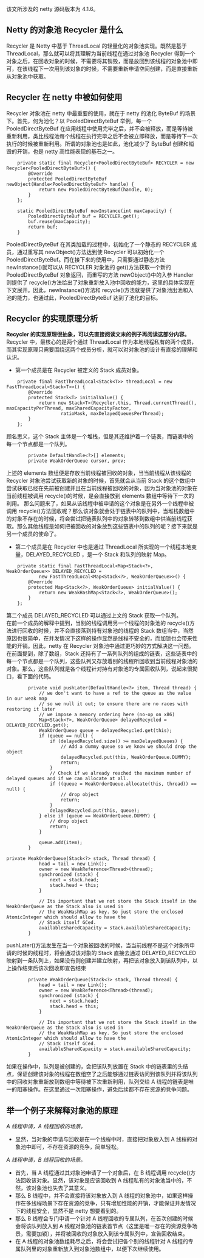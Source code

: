 该文所涉及的 netty 源码版本为 4.1.6。

## Netty 的对象池 Recycler 是什么

Recycler 是 Netty 中基于 ThreadLocal 的轻量化的对象池实现。既然是基于 ThreadLocal，那么就可以将其理解为当前线程在通过对象池 Recycler 得到一个对象之后，在回收对象的时候，不需要将其销毁，而是放回到该线程的对象池中即可，在该线程下一次用到该对象的时候，不需要重新申请空间创建，而是直接重新从对象池中获取。

## Recycler 在 netty 中被如何使用

Recycler 对象池在 netty 中最重要的使用，就在于 netty 的池化 ByteBuf 的场景下。首先，何为池化？以 PooledDirectByteBuf 举例，每一个 PooledDirectByteBuf 在应用线程中使用完毕之后，并不会被释放，而是等待被重新利用，类比线程池每个线程在执行完毕之后不会被立即释放，而是等待下一次执行的时候被重新利用。所谓的对象池也是如此，池化减少了 ByteBuf 创建和销毁的开销，也是 netty 高性能表现的基石之一。

```
    private static final Recycler<PooledDirectByteBuf> RECYCLER = new Recycler<PooledDirectByteBuf>() {
        @Override
        protected PooledDirectByteBuf newObject(Handle<PooledDirectByteBuf> handle) {
            return new PooledDirectByteBuf(handle, 0);
        }
    };

    static PooledDirectByteBuf newInstance(int maxCapacity) {
        PooledDirectByteBuf buf = RECYCLER.get();
        buf.reuse(maxCapacity);
        return buf;
    }
```

PooledDirectByteBuf 在其类加载的过程中，初始化了一个静态的 RECYCLER 成员，通过重写其 newObject()方法达到使 Recycler 可以初始化一个 PooledDirectByteBuf。而在接下来的使用中，只需要通过静态方法 newInstance()就可以从 RECYCLER 对象池的 get()方法获取一个新的 PooledDirectByteBuf 对象返回，而重写的方法 newObject()中的入参 Handler 则提供了 recycle()方法给出了对象重新放入池中回收的能力，这里的具体实现在下文展开。因此，newInstance()方法和 recycle()方法就提供了对象池出池和入池的能力，也通过此，PooledDirectByteBuf 达到了池化的目标。

## Recycler 的实现原理分析

**Recycler 的实现原理很抽象，可以先直接阅读文末的例子再阅读这部分内容。**  
Recycler 中，最核心的是两个通过 ThreadLocal 作为本地线程私有的两个成员，而其实现原理只需要围绕这两个成员分析，就可以对对象池的设计有直接的理解和认识。

- 第一个成员是在 Recycler 被定义的 Stack 成员对象。

```
    private final FastThreadLocal<Stack<T>> threadLocal = new FastThreadLocal<Stack<T>>() {
        @Override
        protected Stack<T> initialValue() {
            return new Stack<T>(Recycler.this, Thread.currentThread(), maxCapacityPerThread, maxSharedCapacityFactor,
                    ratioMask, maxDelayedQueuesPerThread);
        }
    };
```

顾名思义，这个 Stack 主体是一个堆栈，但是其还维护着一个链表，而链表中的每一个节点都是一个队列。

```
        private DefaultHandle<?>[] elements;
        private WeakOrderQueue cursor, prev;
```

上述的 elements 数组便是存放当前线程被回收的对象，当当前线程从该线程的 Recycler 对象池尝试获取新的对象的时候，首先就会从当前 Stack 的这个数组中尝试获取已经在先前被创建并且在当前线程被回收的对象，因为当对象池的对象在当前线程被调用 recycle()的时候，是会直接放到 elements 数组中等待下一次的利用。 那么问题来了，如果从该线程中被申请的这个对象是在另外一个线程中被调用 recycle()方法回收呢？那么该对象就会处于链表中的队列中，当堆栈数组中的对象不存在的时候，将会尝试把链表队列中的对象转移到数组中供当前线程获取。那么其他线程是如何把被回收的对象放到这些链表中的队列的呢？接下来就是另一个成员的使命了。

- 第二个成员是在 Recycler 中也是通过 ThreadLocal 所实现的一个线程本地变量，DELAYED_RECYCLED ，是一个 Stack 和队列的映射 Map。

```
    private static final FastThreadLocal<Map<Stack<?>, WeakOrderQueue>> DELAYED_RECYCLED =
            new FastThreadLocal<Map<Stack<?>, WeakOrderQueue>>() {
        @Override
        protected Map<Stack<?>, WeakOrderQueue> initialValue() {
            return new WeakHashMap<Stack<?>, WeakOrderQueue>();
        }
    };
```

第二个成员 DELAYED_RECYCLED 可以通过上文的 Stack 获取一个队列。  
在前一个成员的解释中提到，当别的线程调用另一个线程的对象池的 recycle()方法进行回收的时候，并不会直接落到持有对象池的线程的 Stack 数组当中，当然原因也很简单，在并发情况下这样的操作显然是线程不安全的，而加锁也会带来性能的开销。因此，netty 在 Recycler 对象池中通过更巧妙的方式解决这一问题。  
在前面提到，除了数组，Stack 还持有了一系列队列的组成的链表，这些链表中的每一个节点都是一个队列，这些队列又存放着别的线程所回收到当前线程对象池的对象。那么，这些队列就是各个线程针对持有对象池的专属回收队列，说起来很拗口，看下面的代码。

```
        private void pushLater(DefaultHandle<?> item, Thread thread) {
            // we don't want to have a ref to the queue as the value in our weak map
            // so we null it out; to ensure there are no races with restoring it later
            // we impose a memory ordering here (no-op on x86)
            Map<Stack<?>, WeakOrderQueue> delayedRecycled = DELAYED_RECYCLED.get();
            WeakOrderQueue queue = delayedRecycled.get(this);
            if (queue == null) {
                if (delayedRecycled.size() >= maxDelayedQueues) {
                    // Add a dummy queue so we know we should drop the object
                    delayedRecycled.put(this, WeakOrderQueue.DUMMY);
                    return;
                }
                // Check if we already reached the maximum number of delayed queues and if we can allocate at all.
                if ((queue = WeakOrderQueue.allocate(this, thread)) == null) {
                    // drop object
                    return;
                }
                delayedRecycled.put(this, queue);
            } else if (queue == WeakOrderQueue.DUMMY) {
                // drop object
                return;
            }

            queue.add(item);
        }

private WeakOrderQueue(Stack<?> stack, Thread thread) {
            head = tail = new Link();
            owner = new WeakReference<Thread>(thread);
            synchronized (stack) {
                next = stack.head;
                stack.head = this;
            }

            // Its important that we not store the Stack itself in the WeakOrderQueue as the Stack also is used in
            // the WeakHashMap as key. So just store the enclosed AtomicInteger which should allow to have the
            // Stack itself GCed.
            availableSharedCapacity = stack.availableSharedCapacity;
        }
```

pushLater()方法发生在当一个对象被回收的时候，当当前线程不是这个对象所申请的时候的线程时，将会通过该对象的 Stack 直接去通过 DELAYED_RECYCLED 映射到一条队列上，如果没有则创建并建立映射，再把该对象放入到该队列中，以上操作结束后该次回收即宣告结束

```
        private WeakOrderQueue(Stack<?> stack, Thread thread) {
            head = tail = new Link();
            owner = new WeakReference<Thread>(thread);
            synchronized (stack) {
                next = stack.head;
                stack.head = this;
            }

            // Its important that we not store the Stack itself in the WeakOrderQueue as the Stack also is used in
            // the WeakHashMap as key. So just store the enclosed AtomicInteger which should allow to have the
            // Stack itself GCed.
            availableSharedCapacity = stack.availableSharedCapacity;
        }
```

如果在操作中，队列是被创建的，会把该队列放置在 Stack 中的链表里的头结点，保证创建该对象的线程在数组空了之后能够通过链表访问到该队列并将该队列中的回收对象重新放到数组中等待被下次重新利用，队列交给 A 线程的链表是唯一的阻塞操作。在这里通过一次阻塞操作，避免后续都不存在资源的竞争问题。

## 举一个例子来解释对象池的原理

_A 线程申请，A 线程回收的场景。_

- 显然，当对象的申请与回收是在一个线程中时，直接把对象放入到 A 线程的对象池中即可，不存在资源的竞争，简单轻松。

_A 线程申请，B 线程回收的场景。_

- 首先，当 A 线程通过其对象池申请了一个对象后，在 B 线程调用 recycle()方法回收该对象。显然，该对象是应该回收到 A 线程私有的对象池当中的，不然，该对象池也失去了其意义。
- 那么 B 线程中，并不会直接将该对象放入到 A 线程的对象池中，如果这样操作在多线程场景下存在资源的竞争，只有增加性能的开销，才能保证并发情况下的线程安全，显然不是 netty 想要看到的。
- 那么 B 线程会专门申请一个针对 A 线程回收的专属队列，在首次创建的时候会将该队列放入到 A 线程对象池的链表首节点（这里是唯一存在的资源竞争场景，需要加锁），并将被回收的对象放入到该专属队列中，宣告回收结束。
- 在 A 线程的对象池数组耗尽之后，将会尝试把各个别的线程针对 A 线程的专属队列里的对象重新放入到对象池数组中，以便下次继续使用。
